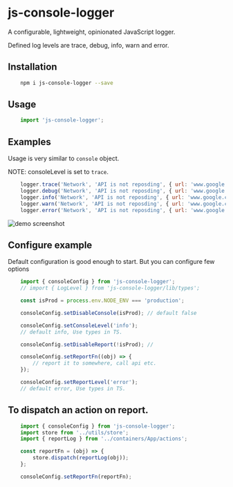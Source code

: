# js-console-logger

A configurable, lightweight, opinionated JavaScript logger.

Defined log levels are trace, debug, info, warn and error.
## Installation
```bash
    npm i js-console-logger --save
```

## Usage
```js
    import 'js-console-logger';
```
## Examples
Usage is very similar to `console` object.

NOTE: consoleLevel is set to `trace`.
```js
    logger.trace('Network', 'API is not reposding', { url: 'www.google.com', ua: 'bot' });
    logger.debug('Network', 'API is not reposding', { url: 'www.google.com', ua: 'bot' });
    logger.info('Network', 'API is not reposding', { url: 'www.google.com', ua: 'bot' });
    logger.warn('Network', 'API is not reposding', { url: 'www.google.com', ua: 'bot' });
    logger.error('Network', 'API is not reposding', { url: 'www.google.com', ua: 'bot' });
```

![demo screenshot](https://github.com/balavishnuvj/js-console-logger/blob/master/assets/screenshot_1.png)

## Configure example
Default configuration is good enough to start. But you can configure few options

```js
    import { consoleConfig } from 'js-console-logger';
    // import { LogLevel } from 'js-console-logger/lib/types';

    const isProd = process.env.NODE_ENV === 'production';

    consoleConfig.setDisableConsole(isProd); // default false

    consoleConfig.setConsoleLevel('info');
    // default info, Use types in TS.

    consoleConfig.setDisableReport(!isProd); //

    consoleConfig.setReportFn((obj) => {
        // report it to somewhere, call api etc.
    });

    consoleConfig.setReportLevel('error');
    // default error, Use types in TS.
```

## To dispatch an action on report.
```js
    import { consoleConfig } from 'js-console-logger';
    import store from '../utils/store';
    import { reportLog } from '../containers/App/actions';

    const reportFn = (obj) => {
        store.dispatch(reportLog(obj));
    };

    consoleConfig.setReportFn(reportFn);
```